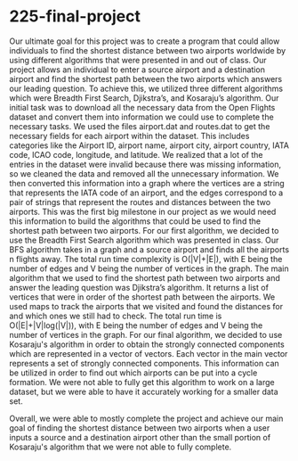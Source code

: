 # 225-final-project

Our ultimate goal for this project was to create a program that could allow individuals to find the shortest distance between two airports worldwide by using different algorithms that were presented in and out of class. Our project allows an individual to enter a source airport and a destination airport and find the shortest path between the two airports which answers our leading question. To achieve this, we utilized three different algorithms which were Breadth First Search, Djikstra’s, and Kosaraju’s algorithm. 
Our initial task was to download all the necessary data from the Open Flights dataset and convert them into information we could use to complete the necessary tasks. We used the files airport.dat and routes.dat to get the necessary fields for each airport within the dataset. This includes categories like the Airport ID, airport name, airport city, airport country, IATA code, ICAO code, longitude, and latitude. We realized that a lot of the entries in the dataset were invalid because there was missing information, so we cleaned the data and removed all the unnecessary information. We then converted this information into a graph where the vertices are a string that represents the IATA code of an airport, and the edges correspond to a pair of strings that represent the routes and distances between the two airports. This was the first big milestone in our project as we would need this information to build the algorithms that could be used to find the shortest path between two airports. 
For our first algorithm, we decided to use the Breadth First Search algorithm which was presented in class. Our BFS algorithm takes in a graph and a source airport and finds all the airports n flights away. The total run time complexity is O(|V|+|E|), with E being the number of edges and V being the number of vertices in the graph. 
The main algorithm that we used to find the shortest path between two airports and answer the leading question was Djikstra’s algorithm. It returns a list of vertices that were in order of the shortest path between the airports. We used maps to track the airports that we visited and found the distances for and which ones we still had to check. The total run time is O(|E|+|V|log(|V|)), with E being the number of edges and V being the number of vertices in the graph.
For our final algorithm, we decided to use Kosaraju's algorithm in order to obtain the strongly connected components which are represented in a vector of vectors. Each vector in the main vector represents a set of strongly connected components. This information can be utilized in order to find out which airports can be put into a cycle formation. We were not able to fully get this algorithm to work on a large dataset, but we were able to have it accurately working for a smaller data set. 
 
Overall, we were able to mostly complete the project and achieve our main goal of finding the shortest distance between two airports when a user inputs a source and a destination airport other than the small portion of Kosaraju's algorithm that we were not able to fully complete. 
